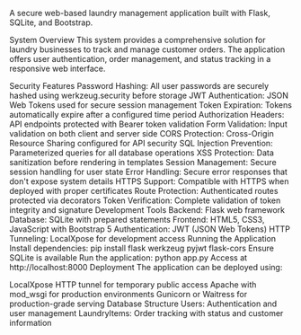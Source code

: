 A secure web-based laundry management application built with Flask, SQLite, and Bootstrap.

System Overview
This system provides a comprehensive solution for laundry businesses to track and manage customer orders. The application offers user authentication, order management, and status tracking in a responsive web interface.

Security Features
Password Hashing: All user passwords are securely hashed using werkzeug.security before storage
JWT Authentication: JSON Web Tokens used for secure session management
Token Expiration: Tokens automatically expire after a configured time period
Authorization Headers: API endpoints protected with Bearer token validation
Form Validation: Input validation on both client and server side
CORS Protection: Cross-Origin Resource Sharing configured for API security
SQL Injection Prevention: Parameterized queries for all database operations
XSS Protection: Data sanitization before rendering in templates
Session Management: Secure session handling for user state
Error Handling: Secure error responses that don't expose system details
HTTPS Support: Compatible with HTTPS when deployed with proper certificates
Route Protection: Authenticated routes protected via decorators
Token Verification: Complete validation of token integrity and signature
Development Tools
Backend: Flask web framework
Database: SQLite with prepared statements
Frontend: HTML5, CSS3, JavaScript with Bootstrap 5
Authentication: JWT (JSON Web Tokens)
HTTP Tunneling: LocalXpose for development access
Running the Application
Install dependencies: pip install flask werkzeug pyjwt flask-cors
Ensure SQLite is available
Run the application: python app.py
Access at http://localhost:8000
Deployment
The application can be deployed using:

LocalXpose HTTP tunnel for temporary public access
Apache with mod_wsgi for production environments
Gunicorn or Waitress for production-grade serving
Database Structure
Users: Authentication and user management
LaundryItems: Order tracking with status and customer information
